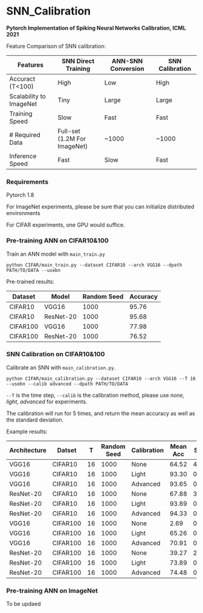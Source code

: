# SNN_Calibration
**Pytorch Implementation of Spiking Neural Networks Calibration, ICML 2021**

Feature Comparison of SNN calibration:

| Features                | SNN Direct Training                | ANN-SNN Conversion | SNN Calibration |
| ----------------------- | ---------------------------------- | ------------------ | --------------- |
| Accuract (T<100​)        | High                               | Low                | High            |
| Scalability to ImageNet | Tiny                               | Large              | Large           |
| Training Speed          | Slow                               | Fast               | Fast            |
| # Required Data         | Full-set <br />(1.2M For ImageNet) | ~1000              | ~1000           |
| Inference Speed         | Fast                               | Slow               | Fast            |



### Requirements

Pytorch 1.8

For ImageNet experiments, please be sure that you can initialize distributed environments

For CIFAR experiments, one GPU would suffice. 



### Pre-training ANN on CIFAR10&100

Train an ANN model with `main_train.py`

`python CIFAR/main_train.py --dataset CIFAR10 --arch VGG16 --dpath PATH/TO/DATA --usebn `

Pre-trained results:

| Dataset  | Model     | Random Seed | Accuracy |
| -------- | --------- | ----------- | -------- |
| CIFAR10  | VGG16     | 1000        | 95.76    |
| CIFAR10  | ResNet-20 | 1000        | 95.68    |
| CIFAR100 | VGG16     | 1000        | 77.98    |
| CIFAR100 | ResNet-20 | 1000        | 76.52    |



### SNN Calibration on CIFAR10&100

Calibrate an SNN with `main_calibration.py`.

`python CIFAR/main_calibration.py --dataset CIFAR10 --arch VGG16 --T 16 --usebn --calib advanced --dpath PATH/TO/DATA `

`--T` is the time step, `--calib`  is the calibration method, please use *none, light, advanced* for experiments.  

The calibration will run for 5 times, and return the mean accuracy as well as the standard deviation. 

Example results:

| Architecture | Datset   | T    | Random Seed | Calibration | Mean Acc | Std. |
| ------------ | -------- | ---- | ----------- | ----------- | -------- | ---- |
| VGG16        | CIFAR10  | 16   | 1000        | None        | 64.52    | 4.12 |
| VGG16        | CIFAR10  | 16   | 1000        | Light       | 93.30    | 0.08 |
| VGG16        | CIFAR10  | 16   | 1000        | Advanced    | 93.65    | 0.25 |
| ResNet-20    | CIFAR10  | 16   | 1000        | None        | 67.88    | 3.63 |
| ResNet-20    | CIFAR10  | 16   | 1000        | Light       | 93.89    | 0.20 |
| ResNet-20    | CIFAR10  | 16   | 1000        | Advanced    | 94.33    | 0.12 |
| VGG16        | CIFAR100 | 16   | 1000        | None        | 2.69     | 0.76 |
| VGG16        | CIFAR100 | 16   | 1000        | Light       | 65.26    | 0.99 |
| VGG16        | CIFAR100 | 16   | 1000        | Advanced    | 70.91    | 0.65 |
| ResNet-20    | CIFAR100 | 16   | 1000        | None        | 39.27    | 2.85 |
| ResNet-20    | CIFAR100 | 16   | 1000        | Light       | 73.89    | 0.15 |
| ResNet-20    | CIFAR100 | 16   | 1000        | Advanced    | 74.48    | 0.16 |



### Pre-training ANN on ImageNet

To be updaed



